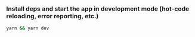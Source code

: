 ### Install deps and start the app in development mode (hot-code reloading, error reporting, etc.)
```bash
yarn && yarn dev
```
